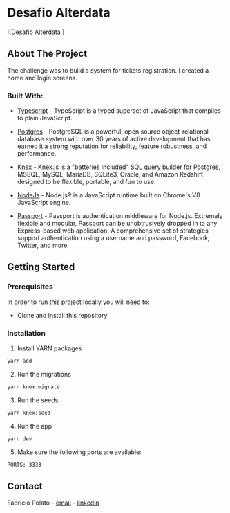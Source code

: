 # Desafio Alterdata

![Desafio Alterdata ]

## About The Project

The challenge was to build a system for tickets registration. I created a home and login screens.

### Built With:

- [Typescript](https://www.typescriptlang.org/) - TypeScript is a typed superset of JavaScript that compiles to plain JavaScript.

- [Postgres](https://www.postgresql.org/) - PostgreSQL is a powerful, open source object-relational database system with over 30 years of active development that has earned it a strong reputation for reliability, feature robustness, and performance.

- [Knex](https://knexjs.org/) - Knex.js is a "batteries included" SQL query builder for Postgres, MSSQL, MySQL, MariaDB, SQLite3, Oracle, and Amazon Redshift designed to be flexible, portable, and fun to use.

- [NodeJs](https://nodejs.org/en/) - Node.js® is a JavaScript runtime built on Chrome's V8 JavaScript engine.

- [Passport](http://www.passportjs.org/) - Passport is authentication middleware for Node.js. Extremely flexible and modular, Passport can be unobtrusively dropped in to any Express-based web application. A comprehensive set of strategies support authentication using a username and password, Facebook, Twitter, and more.
<!-- GETTING STARTED -->

## Getting Started

<!-- PLACEHOLDER FOR PROJECT OVERVIEW -->

### Prerequisites

In order to run this project locally you will need to:

- Clone and install this repository

### Installation

1. Install YARN packages

```sh
yarn add
```

2. Run the migrations

```sh
yarn knex:migrate
```

3. Run the seeds

```sh
yarn knex:seed
```

4. Run the app

```sh
yarn dev
```

5. Make sure the following ports are available:

```sh
PORTS: 3333
```

<!-- CONTACT -->

## Contact

Fabricio Polato - [email](mailto:fabriciopolato@gmail.com) - [linkedin](https://www.linkedin.com/in/fabriciopolato/)
